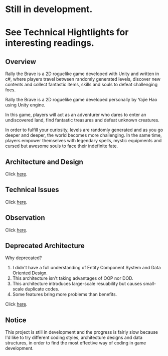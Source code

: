 # Still in development.
# See Technical Hightlights for interesting readings.

## Overview

Rally the Brave is a 2D roguelike game developed with Unity and written in c#, 
where players travel between randomly generated levels, discover new contents 
and collect fantastic items, skills and souls to defeat challenging foes.

Rally the Brave is a 2D roguelike game developed personally by Yajie Hao using Unity engine.
    
In this game, players will act as an adventurer who dares to enter an undiscovered land,
find fantastic treasures and defeat unknown creatures.
    
In order to fulfill your curiosity, levels are randomly generated and as you go deeper and deeper,
the world becomes more challenging. In the same time, players empower themselves with legendary spells, mystic equipments
and cursed but awesome souls to face their indefinite fate.

<a id="technical_highlights"></a>
## Architecture and Design

Click <a href="Documentation/technical_highlights.md">here</a>.

<a id="technical_issues"></a>
## Technical Issues
Click <a href="Documentation/technical_issues.md">here</a>.

<a id="observation"></a>
## Observation

Click <a href="Documentation/observation.md">here</a>.

<a id="deprecated"></a>
## Deprecated Architecture

Why deprecated?
1.  I didn't have a full understanding of Entity Component System and Data Oriented Design.
2.  This architecture isn't taking advantages of OOP nor DOD.
3.  This architecture introduces large-scale resuability but causes small-scale duplicate codes.
4.  Some features bring more problems than benefits.

Click <a href="Documentation/deprecated.md">here</a>.

## Notice
    
This project is still in development and the progress is fairly slow
because I'd like to try different coding styles, architecture designs and data structures,
in order to find the most effective way of coding in game development.
    
